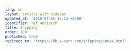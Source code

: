 ```yaml
---
lang: en
layout: article_with_sidebar
updated_at: '2019-07-05 13:13 +0400'
identifier: ref_4noivtKM
title: Shipping
order: 100
published: true
redirect_to: 'https://kb.x-cart.com/shipping/index.html'
---
```

